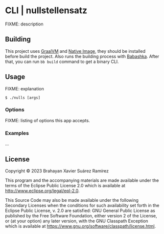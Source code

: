 # CLI | nullstellensatz

FIXME: description

## Building

This project uses [GraalVM](https://www.graalvm.org/latest/docs/getting-started/) and [Native Image](https://www.graalvm.org/22.0/reference-manual/native-image/#install-native-image), they should be installed before build the project. Also runs the building process with [Babashka](https://github.com/babashka/babashka). After that, you can run `bb build` command to get a binary CLI.

## Usage

FIXME: explanation

    $ ./nulls [args]

### Options

FIXME: listing of options this app accepts.

### Examples

...

## License

Copyright © 2023 Brahayan Xavier Suárez Ramírez

This program and the accompanying materials are made available under the
terms of the Eclipse Public License 2.0 which is available at
http://www.eclipse.org/legal/epl-2.0.

This Source Code may also be made available under the following Secondary
Licenses when the conditions for such availability set forth in the Eclipse
Public License, v. 2.0 are satisfied: GNU General Public License as published by
the Free Software Foundation, either version 2 of the License, or (at your
option) any later version, with the GNU Classpath Exception which is available
at https://www.gnu.org/software/classpath/license.html.
